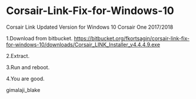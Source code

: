 # Corsair-Link-Fix-for-Windows-10
Corsair Link Updated Version for Windows 10 Corsair One 2017/2018

1.Download from bitbucket.
https://bitbucket.org/fkortsagin/corsair-link-fix-for-windows-10/downloads/Corsair_LINK_Installer_v4.4.4.9.exe

2.Extract.

3.Run and reboot.

4.You are good.

gimalaji_blake

